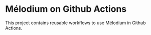 
# Mélodium on Github Actions

This project contains reusable workflows to use Mélodium in Github Actions.
